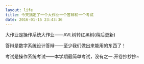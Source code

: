 ```yaml
---
layout: life
title: 今天搞定了一个大作业一个答辩和一个考试
date: 2016-01-15 23:43:36
---
```


大作业是操作系统大作业——AVL树转红黑树(稍后更新)

答辩是数字系统设计答辩——至少我们做出来能用的东西了！

考试是操作系统考试——本学期最简单考试，没有之一.开卷抄抄抄~
